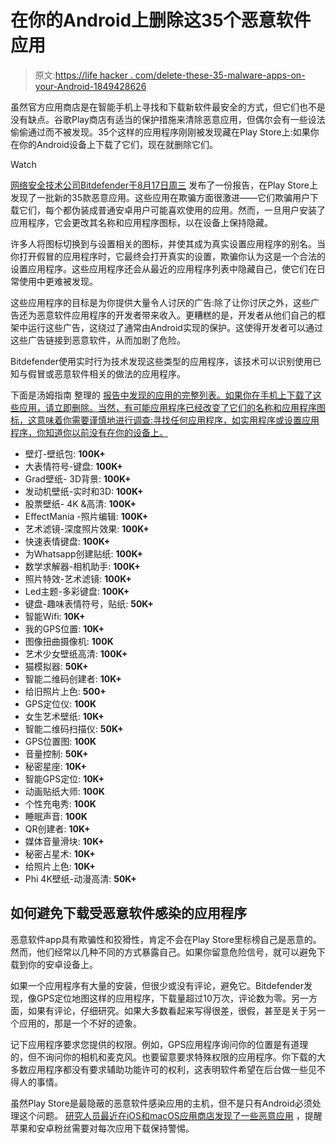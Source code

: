 # 在你的Android上删除这35个恶意软件应用

> 原文:[https://life hacker . com/delete-these-35-malware-apps-on-your-Android-1849428626](https://lifehacker.com/delete-these-35-malware-apps-on-your-android-1849428626)

虽然官方应用商店是在智能手机上寻找和下载新软件最安全的方式，但它们也不是没有缺点。谷歌Play商店有适当的保护措施来清除恶意应用，但偶尔会有一些设法偷偷通过而不被发现。35个这样的应用程序刚刚被发现藏在Play Store上:如果你在你的Android设备上下载了它们，现在就删除它们。

Watch

[网络安全技术公司Bitdefender于8月17日周三](https://www.bitdefender.com/blog/labs/real-time-behavior-based-detection-on-android-reveal-dozens-of-malicious-apps-on-google-play-store/) 发布了一份报告，在Play Store上发现了一批新的35款恶意应用。这些应用在欺骗方面很激进——它们欺骗用户下载它们，每个都伪装成普通安卓用户可能喜欢使用的应用。然而，一旦用户安装了应用程序，它会更改其名称和应用程序图标，以在设备上保持隐藏。

许多人将图标切换到与设置相关的图标，并使其成为真实设置应用程序的别名。当你打开假冒的应用程序时，它最终会打开真实的设置，欺骗你认为这是一个合法的设置应用程序。这些应用程序还会从最近的应用程序列表中隐藏自己，使它们在日常使用中更难被发现。

这些应用程序的目标是为你提供大量令人讨厌的广告:除了让你讨厌之外，这些广告还为恶意软件应用程序的开发者带来收入。更糟糕的是，开发者从他们自己的框架中运行这些广告，这绕过了通常由Android实现的保护。这使得开发者可以通过这些广告链接到恶意软件，从而加剧了危险。

Bitdefender使用实时行为技术发现这些类型的应用程序，该技术可以识别使用已知与假冒或恶意软件相关的做法的应用程序。

下面是汤姆指南 整理的 [报告中发现的应用的完整列表。如果你在手机上下载了这些应用，请立即删除。当然，有可能应用程序已经改变了它们的名称和应用程序图标，这意味着你需要谨慎地进行调查:寻找任何应用程序，如实用程序或设置应用程序，你知道你以前没有在你的设备上。](https://www.tomsguide.com/news/these-35-malicious-android-apps-have-infected-millions-delete-them-now)

*   壁灯-壁纸包: **100K+**
*   大表情符号-键盘: **100K+**
*   Grad壁纸- 3D背景: **100K+**
*   发动机壁纸-实时和3D: **100K+**
*   股票壁纸- 4K &高清: **100K+**
*   EffectMania -照片编辑: **100K+**
*   艺术滤镜-深度照片效果: **100K+**
*   快速表情键盘: **100K+**
*   为Whatsapp创建贴纸: **100K+**
*   数学求解器-相机助手: **100K+**
*   照片特效-艺术滤镜: **100K+**
*   Led主题-多彩键盘: **100K+**
*   键盘-趣味表情符号，贴纸: **50K+**
*   智能Wifi: **10K+**
*   我的GPS位置: **10K+**
*   图像扭曲摄像机: **100K**
*   艺术少女壁纸高清: **100K+**
*   猫模拟器: **50K+**
*   智能二维码创建者: **10K+**
*   给旧照片上色: **500+**
*   GPS定位仪: **100K**
*   女生艺术壁纸: **10K+**
*   智能二维码扫描仪: **50K+**
*   GPS位置图: **100K**
*   音量控制: **50K+**
*   秘密星座: **10K+**
*   智能GPS定位: **10K+**
*   动画贴纸大师: **100K**
*   个性充电秀: **100K**
*   睡眠声音: **100K**
*   QR创建者: **10K+**
*   媒体音量滑块: **10K+**
*   秘密占星术: **10K+**
*   给照片上色: **10K+**
*   Phi 4K壁纸-动漫高清: **50K+**

## 如何避免下载受恶意软件感染的应用程序

恶意软件app具有欺骗性和狡猾性，肯定不会在Play Store里标榜自己是恶意的。然而，他们经常以几种不同的方式暴露自己。如果你留意危险信号，就可以避免下载到你的安卓设备上。

如果一个应用程序有大量的安装，但很少或没有评论，避免它。Bitdefender发现，像GPS定位地图这样的应用程序，下载量超过10万次，评论数为零。另一方面，如果有评论，仔细研究。如果大多数看起来写得很差，很假，甚至是关于另一个应用的，那是一个不好的迹象。

记下应用程序要求您提供的权限。例如，GPS应用程序询问你的位置是有道理的，但不询问你的相机和麦克风。也要留意要求特殊权限的应用程序。你下载的大多数应用程序都没有要求辅助功能许可的权利，这表明软件希望在后台做一些见不得人的事情。

虽然Play Store是最隐蔽的恶意软件感染应用的主机，但不是只有Android必须处理这个问题。 [研究人员最近在iOS和macOS应用商店发现了一些恶意应用](https://lifehacker.com/great-now-the-apple-app-store-has-malware-too-1849386738) ，提醒苹果和安卓粉丝需要对每次应用下载保持警惕。